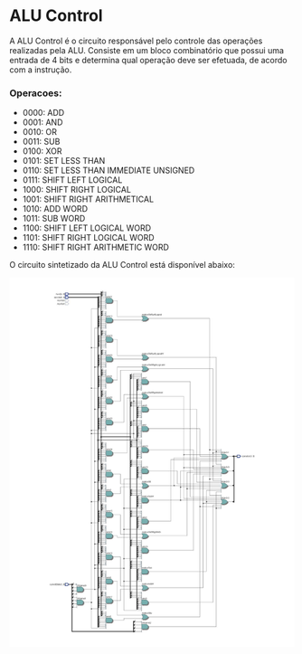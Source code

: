# ALU Control

A ALU Control é o circuito responsável pelo controle das operações realizadas pela ALU. Consiste em um bloco combinatório que possui uma entrada de 4 bits e determina qual operação deve ser efetuada, de acordo com a instrução.

### Operacoes:
- 0000: ADD
- 0001: AND
- 0010: OR
- 0011: SUB
- 0100: XOR
- 0101: SET LESS THAN
- 0110: SET LESS THAN IMMEDIATE UNSIGNED
- 0111: SHIFT LEFT LOGICAL
- 1000: SHIFT RIGHT LOGICAL 
- 1001: SHIFT RIGHT ARITHMETICAL
- 1010: ADD WORD
- 1011: SUB WORD
- 1100: SHIFT LEFT LOGICAL WORD
- 1101: SHIFT RIGHT LOGICAL WORD
- 1110: SHIFT RIGHT ARITHMETIC WORD


O circuito sintetizado da ALU Control está disponível abaixo:

![ALUControl](alu_control.jpg)
